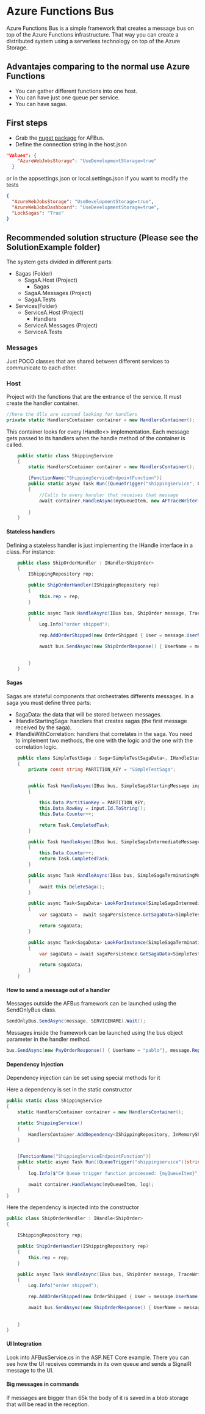 
# Azure Functions Bus
Azure Functions Bus is a simple framework that creates a message bus on top of the Azure Functions infrastructure. That way you can create a distributed system using a serverless technology on top of the Azure Storage.

## Advantajes comparing to the normal use Azure Functions
* You can gather different functions into one host.
* You can have just one queue per service.
* You can have sagas.

## First steps
* Grab the [nuget package](https://www.nuget.org/packages/AFBusCore/) for AFBus.
* Define the connection string in the host.json 
```json
"Values": {
    "AzureWebJobsStorage": "UseDevelopmentStorage=true"   
  }
```

or in the appsettings.json or local.settings.json if you want to modify the tests 

```json
{
  "AzureWebJobsStorage": "UseDevelopmentStorage=true",
  "AzureWebJobsDashboard": "UseDevelopmentStorage=true",
  "LockSagas": "True"
}
```

## Recommended solution structure (Please see the SolutionExample folder)
The system gets divided in different parts:
* Sagas (Folder)
  * SagaA.Host (Project)
    * Sagas
  * SagaA.Messages (Project)
  * SagaA.Tests
* Services(Folder)
  * ServiceA.Host (Project)
    * Handlers
  * ServiceA.Messages (Project)
  * ServiceA.Tests


### Messages
Just POCO classes that are shared between different services to communicate to each other.

### Host
Project with the functions that are the entrance of the service. It must create the handler container.

```cs
//here the dlls are scanned looking for handlers
private static HandlersContainer container = new HandlersContainer();
```

This container looks for every IHandle<> implementation.
Each message gets passed to its handlers when the handle method of the container is called.

```cs
    public static class ShippingService
    {
        static HandlersContainer container = new HandlersContainer();

        [FunctionName("ShippingServiceEndpointFunction")]
        public static async Task Run([QueueTrigger("shippingservice", Connection = "")]string myQueueItem, TraceWriter log)
        {            
            //Calls to every handler that receives that message
            await container.HandleAsync(myQueueItem, new AFTraceWriter(log));
            
        }
    }
```

#### Stateless handlers
Defining a stateless handler is just implementing the IHandle<MessageType> interface in a class. For instance:
```cs
    public class ShipOrderHandler : IHandle<ShipOrder>
    {
        IShippingRepository rep;

        public ShipOrderHandler(IShippingRepository rep)
        {
            this.rep = rep;
        }

        public async Task HandleAsync(IBus bus, ShipOrder message, TraceWriter Log)
        {
            Log.Info("order shipped");

            rep.AddOrderShipped(new OrderShipped { User = message.UserName });

            await bus.SendAsync(new ShipOrderResponse() { UserName = message.UserName }, message.ReplyTo);

            
        }
    }
```


#### Sagas
Sagas are stateful components that orchestrates differents messages. In a saga you must define three parts:
* SagaData: the data that will be stored between messages.
* IHandleStartingSaga: handlers that creates sagas (the first message received by the saga).
* IHandleWithCorrelation: handlers that correlates in the saga. You need to implement two methods, the one with the logic and the one with the correlation logic.

```cs
    public class SimpleTestSaga : Saga<SimpleTestSagaData>, IHandleStartingSaga<SimpleSagaStartingMessage>,  IHandleWithCorrelation<SimpleSagaIntermediateMessage>, IHandleWithCorrelation<SimpleSagaTerminatingMessage>
    {
        private const string PARTITION_KEY = "SimpleTestSaga";

        
        public Task HandleAsync(IBus bus, SimpleSagaStartingMessage input, ITraceWriter Log)
        {           

            this.Data.PartitionKey = PARTITION_KEY;
            this.Data.RowKey = input.Id.ToString();
            this.Data.Counter++;

            return Task.CompletedTask;
        }

        public Task HandleAsync(IBus bus, SimpleSagaIntermediateMessage input, ITraceWriter Log)
        {
            this.Data.Counter++;
            return Task.CompletedTask;
        }

        public async Task HandleAsync(IBus bus, SimpleSagaTerminatingMessage message, ITraceWriter Log)
        {
            await this.DeleteSaga();
        }

        public async Task<SagaData> LookForInstance(SimpleSagaIntermediateMessage message)
        {
            var sagaData =  await sagaPersistence.GetSagaData<SimpleTestSagaData>(PARTITION_KEY, message.Id.ToString());

            return sagaData;
        }

        public async Task<SagaData> LookForInstance(SimpleSagaTerminatingMessage message)
        {
            var sagaData = await sagaPersistence.GetSagaData<SimpleTestSagaData>(PARTITION_KEY, message.Id.ToString());

            return sagaData;
        }
    }
```
#### How to send a message out of a handler
Messages outside the AFBus framework can be launched using the SendOnlyBus class.

```cs
SendOnlyBus.SendAsync(message, SERVICENAME).Wait();
```

Messages inside the framework can be launched using the bus object parameter in the handler method.

```cs
bus.SendAsync(new PayOrderResponse() { UserName = "pablo"}, message.ReplyTo);
```


#### Dependency Injection
Dependency injection can be set using special methods for it

Here a dependency is set in the static constructor
```cs
public static class ShippingService
{
    static HandlersContainer container = new HandlersContainer();

    static ShippingService()
    {
        HandlersContainer.AddDependency<IShippingRepository, InMemoryShippingRepository>();
    }


    [FunctionName("ShippingServiceEndpointFunction")]
    public static async Task Run([QueueTrigger("shippingservice")]string myQueueItem, TraceWriter log)
    {
        log.Info($"C# Queue trigger function processed: {myQueueItem}");

        await container.HandleAsync(myQueueItem, log);
    }
}
```

Here the dependency is injected into the constructor
```cs
public class ShipOrderHandler : IHandle<ShipOrder>
{

    IShippingRepository rep;

    public ShipOrderHandler(IShippingRepository rep)
    {
        this.rep = rep;
    }

    public async Task HandleAsync(IBus bus, ShipOrder message, TraceWriter Log)
    {
        Log.Info("order shipped");

        rep.AddOrderShipped(new OrderShipped { User = message.UserName });

        await bus.SendAsync(new ShipOrderResponse() { UserName = message.UserName }, message.ReplyTo);

        
    }
}
```

#### UI Integration
Look into AFBusService.cs in the ASP.NET Core example. There you can see how the UI receives commands in its own queue and sends a SignalR message to the UI.


#### Big messages in commands
If messages are bigger than 65k the body of it is saved in a blob storage that will be read in the reception.
